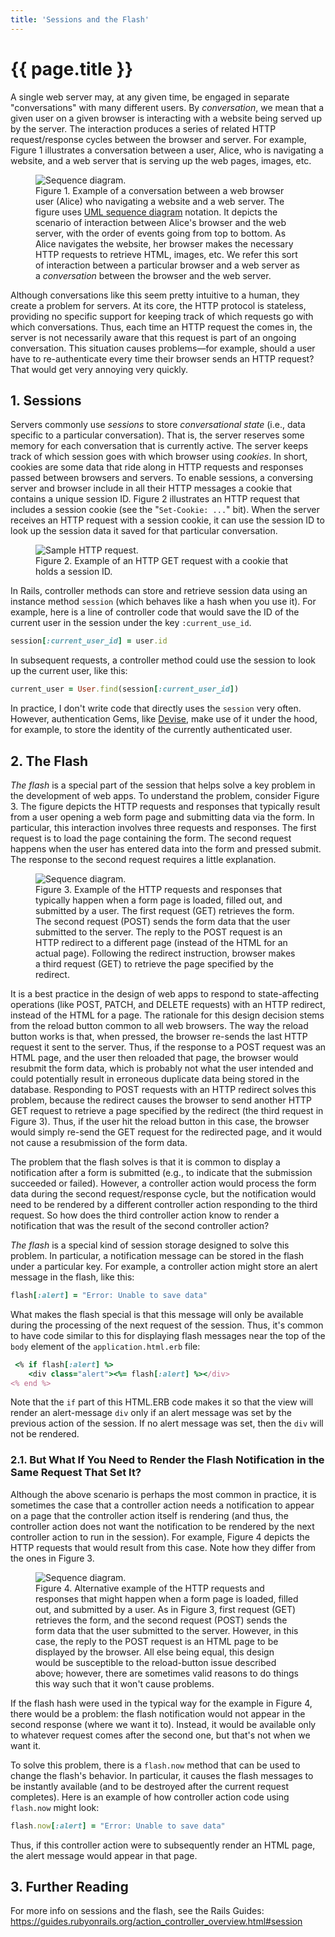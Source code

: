 ```yaml
---
title: 'Sessions and the Flash'
---
```


# {{ page.title }}

A single web server may, at any given time, be engaged in separate "conversations" with many different users. By _conversation_, we mean that a given user on a given browser is interacting with a website being served up by the server. The interaction produces a series of related HTTP request/response cycles between the browser and server. For example, Figure 1 illustrates a conversation between a user, Alice, who is navigating a website, and a web server that is serving up the web pages, images, etc.

<div class="figure-container mx-auto my-4" style="max-width: 960px;">
<figure class="figure">
<img src="{{ site.baseurl }}/resources/conversation-browser-server.svg" class="figure-img img-fluid rounded border" alt="Sequence diagram.">
<figcaption class="figure-caption">Figure 1. Example of a conversation between a web browser user (Alice) who navigating a website and a web server. The figure uses <a href="https://en.wikipedia.org/wiki/Sequence_diagram">UML sequence diagram</a> notation. It depicts the scenario of interaction between Alice's browser and the web server, with the order of events going from top to bottom. As Alice navigates the website, her browser makes the necessary HTTP requests to retrieve HTML, images, etc. We refer this sort of interaction between a particular browser and a web server as a <i>conversation</i> between the browser and the web server.</figcaption>
</figure>
</div>

Although conversations like this seem pretty intuitive to a human, they create a problem for servers. At its core, the HTTP protocol is stateless, providing no specific support for keeping track of which requests go with which conversations. Thus, each time an HTTP request the comes in, the server is not necessarily aware that this request is part of an ongoing conversation. This situation causes problems⁠—for example, should a user have to re-authenticate every time their browser sends an HTTP request? That would get very annoying very quickly.

## 1. Sessions

Servers commonly use _sessions_ to store _conversational state_ (i.e., data specific to a particular conversation). That is, the server reserves some memory for each conversation that is currently active. The server keeps track of which session goes with which browser using _cookies_. In short, cookies are some data that ride along in HTTP requests and responses passed between browsers and servers. To enable sessions, a conversing server and browser include in all their HTTP messages a cookie that contains a unique session ID. Figure 2 illustrates an HTTP request that includes a session cookie (see the "`Set-Cookie: ...`" bit). When the server receives an HTTP request with a session cookie, it can use the session ID to look up the session data it saved for that particular conversation.

<div class="figure-container mx-auto my-4" style="max-width: 960px;">
<figure class="figure">
<img src="{{ site.baseurl }}/resources/http-request-session-cookie.png" class="figure-img img-fluid rounded border w-100" style="max-width: 960px" alt="Sample HTTP request.">
<figcaption class="figure-caption">Figure 2. Example of an HTTP GET request with a cookie that holds a session ID.</figcaption>
</figure>
</div>

In Rails, controller methods can store and retrieve session data using an instance method `session` (which behaves like a hash when you use it). For example, here is a line of controller code that would save the ID of the current user in the session under the key `:current_use_id`.

```ruby
session[:current_user_id] = user.id
```

In subsequent requests, a controller method could use the session to look up the current user, like this:

```ruby
current_user = User.find(session[:current_user_id])
```

In practice, I don't write code that directly uses the `session` very often. However, authentication Gems, like [Devise](https://github.com/plataformatec/devise), make use of it under the hood, for example, to store the identity of the currently authenticated user.

## 2. The Flash

_The flash_ is a special part of the session that helps solve a key problem in the development of web apps. To understand the problem, consider Figure 3. The figure depicts the HTTP requests and responses that typically result from a user opening a web form page and submitting data via the form. In particular, this interaction involves three requests and responses. The first request is to load the page containing the form. The second request happens when the user has entered data into the form and pressed submit. The response to the second request requires a little explanation.

<div class="figure-container mx-auto my-4" style="max-width: 960px;">
<figure class="figure">
<img src="{{ site.baseurl }}/resources/form-submission-seq-dia.svg" class="figure-img img-fluid rounded border w-100" alt="Sequence diagram.">
<figcaption class="figure-caption">Figure 3. Example of the HTTP requests and responses that typically happen when a form page is loaded, filled out, and submitted by a user. The first request (GET) retrieves the form. The second request (POST) sends the form data that the user submitted to the server. The reply to the POST request is an HTTP redirect to a different page (instead of the HTML for an actual page). Following the redirect instruction, browser makes a third request (GET) to retrieve the page specified by the redirect.</figcaption>
</figure>
</div>

It is a best practice in the design of web apps to respond to state-affecting operations (like POST, PATCH, and DELETE requests) with an HTTP redirect, instead of the HTML for a page. The rationale for this design decision stems from the reload button common to all web browsers. The way the reload button works is that, when pressed, the browser re-sends the last HTTP request it sent to the server. Thus, if the response to a POST request was an HTML page, and the user then reloaded that page, the browser would resubmit the form data, which is probably not what the user intended and could potentially result in erroneous duplicate data being stored in the database. Responding to POST requests with an HTTP redirect solves this problem, because the redirect causes the browser to send another HTTP GET request to retrieve a page specified by the redirect (the third request in Figure 3). Thus, if the user hit the reload button in this case, the browser would simply re-send the GET request for the redirected page, and it would not cause a resubmission of the form data.

The problem that the flash solves is that it is common to display a notification after a form is submitted (e.g., to indicate that the submission succeeded or failed). However, a controller action would process the form data during the second request/response cycle, but the notification would need to be rendered by a different controller action responding to the third request. So how does the third controller action know to render a notification that was the result of the second controller action?

_The flash_ is a special kind of session storage designed to solve this problem. In particular, a notification message can be stored in the flash under a particular key. For example, a controller action might store an alert message in the flash, like this:

```ruby
flash[:alert] = "Error: Unable to save data"
```

What makes the flash special is that this message will only be available during the processing of the next request of the session. Thus, it's common to have code similar to this for displaying flash messages near the top of the `body` element of the `application.html.erb` file:

```ruby
 <% if flash[:alert] %>
    <div class="alert"><%= flash[:alert] %></div>
<% end %>
```

Note that the `if` part of this HTML.ERB code makes it so that the view will render an alert-message `div` only if an alert message was set by the previous action of the session. If no alert message was set, then the `div` will not be rendered.

### 2.1. But What If You Need to Render the Flash Notification in the Same Request That Set It?

Although the above scenario is perhaps the most common in practice, it is sometimes the case that a controller action needs a notification to appear on a page that the controller action itself is rendering (and thus, the controller action does not want the notification to be rendered by the next controller action to run in the session). For example, Figure 4 depicts the HTTP requests that would result from this case. Note how they differ from the ones in Figure 3.

<div class="figure-container mx-auto my-4" style="max-width: 960px;">
<figure class="figure">
<img src="{{ site.baseurl }}/resources/form-submission-alt-seq-dia.svg" class="figure-img img-fluid rounded border w-100" alt="Sequence diagram.">
<figcaption class="figure-caption">Figure 4. Alternative example of the HTTP requests and responses that might happen when a form page is loaded, filled out, and submitted by a user. As in Figure 3, first request (GET) retrieves the form, and the second request (POST) sends the form data that the user submitted to the server. However, in this case, the reply to the POST request is an HTML page to be displayed by the browser. All else being equal, this design would be susceptible to the reload-button issue described above; however, there are sometimes valid reasons to do things this way such that it won't cause problems.</figcaption>
</figure>
</div>

If the flash hash were used in the typical way for the example in Figure 4, there would be a problem: the flash notification would not appear in the second response (where we want it to). Instead, it would be available only to whatever request comes after the second one, but that's not when we want it.

To solve this problem, there is a `flash.now` method that can be used to change the flash's behavior. In particular, it causes the flash messages to be instantly available (and to be destroyed after the current request completes). Here is an example of how controller action code using `flash.now` might look:

```ruby
flash.now[:alert] = "Error: Unable to save data"
```

Thus, if this controller action were to subsequently render an HTML page, the alert message would appear in that page.

## 3. Further Reading

For more info on sessions and the flash, see the Rails Guides: <https://guides.rubyonrails.org/action_controller_overview.html#session>
